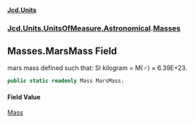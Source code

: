 #### [Jcd.Units](index 'index')
### [Jcd.Units.UnitsOfMeasure.Astronomical](Jcd.Units.UnitsOfMeasure.Astronomical 'Jcd.Units.UnitsOfMeasure.Astronomical').[Masses](Masses 'Jcd.Units.UnitsOfMeasure.Astronomical.Masses')

## Masses.MarsMass Field

mars mass defined such that: SI kilogram = M(♂) × 6.39E+23.

```csharp
public static readonly Mass MarsMass;
```

#### Field Value
[Mass](Mass 'Jcd.Units.UnitTypes.Mass')